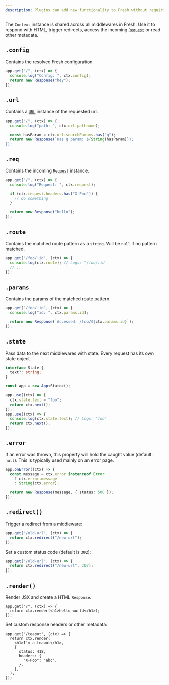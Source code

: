 ```yaml
---
description: Plugins can add new functionality to Fresh without requiring significant complexity.
---
```


The `Context` instance is shared across all middlewares in Fresh. Use it to
respond with HTML, trigger redirects, access the incoming
[`Request`](https://developer.mozilla.org/en-US/docs/Web/API/Request) or read
other metadata.

## `.config`

Contains the resolved Fresh configuration.

```ts
app.get("/", (ctx) => {
  console.log("Config: ", ctx.config);
  return new Response("hey");
});
```

## `.url`

Contains a [`URL`](https://developer.mozilla.org/en-US/docs/Web/API/URL)
instance of the requested url.

```ts
app.get("/", (ctx) => {
  console.log("path: ", ctx.url.pathname);

  const hasParam = ctx.url.searchParams.has("q");
  return new Response(`Has q param: ${String(hasParam)});
});
```

## `.req`

Contains the incoming
[`Request`](https://developer.mozilla.org/en-US/docs/Web/API/Request) instance.

```ts
app.get("/", (ctx) => {
  console.log("Request: ", ctx.request);

  if (ctx.request.headers.has("X-Foo")) {
    // do something
  }

  return new Response("hello");
});
```

## `.route`

Contains the matched route pattern as a `string`. Will be `null` if no pattern
matched.

```ts
app.get("/foo/:id", (ctx) => {
  console.log(ctx.route); // Logs: "/foo/:id
  // ...
});
```

## `.params`

Contains the params of the matched route pattern.

```ts
app.get("/foo/:id", (ctx) => {
  console.log("id: ", ctx.params.id);

  return new Response(`Accessed: /foo/${ctx.params.id}`);
});
```

## `.state`

Pass data to the next middlewares with state. Every request has its own state
object.

```ts
interface State {
  text?: string;
}

const app = new App<State>();

app.use((ctx) => {
  ctx.state.text = "foo";
  return ctx.next();
});
app.use((ctx) => {
  console.log(ctx.state.text); // Logs: "foo"
  return ctx.next();
});
```

## `.error`

If an error was thrown, this property will hold the caught value (default:
`null`). This is typically used mainly on an error page.

```ts
app.onError((ctx) => {
  const message = ctx.error instanceof Error
    ? ctx.error.message
    : String(ctx.error);

  return new Response(message, { status: 500 });
});
```

## `.redirect()`

Trigger a redirect from a middleware:

```ts
app.get("/old-url", (ctx) => {
  return ctx.redirect("/new-url");
});
```

Set a custom status code (default is `302`):

```ts
app.get("/old-url", (ctx) => {
  return ctx.redirect("/new-url", 307);
});
```

## `.render()`

Render JSX and create a HTML `Response`.

```tsx
app.get("/", (ctx) => {
  return ctx.render(<h1>hello world</h1>);
});
```

Set custom response headers or other metadata:

```tsx
app.get("/teapot", (ctx) => {
  return ctx.render(
    <h1>I'm a teapot</h1>,
    {
      status: 418,
      headers: {
        "X-Foo": "abc",
      },
    },
  );
});
```
